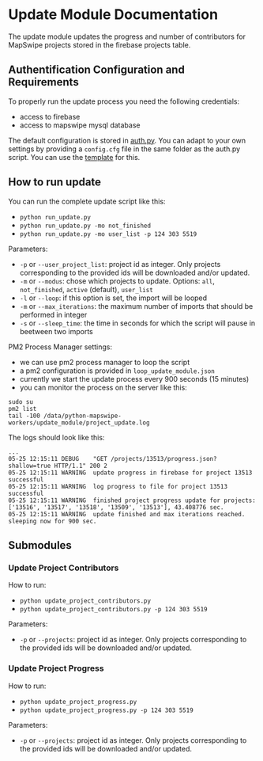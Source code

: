 # Update Module Documentation

The update module updates the progress and number of contributors for MapSwipe projects stored in the firebase projects table.

## Authentification Configuration and Requirements
To properly run the update process you need the following credentials:
* access to firebase
* access to mapswipe mysql database

The default configuration is stored in [auth.py](../cfg/auth.py). You can adapt to your own settings by providing a `config.cfg` file in the same folder as the auth.py script. You can use the [template](../cfg/your_config_file.cfg) for this.

## How to run update
You can run the complete update script like this:
* `python run_update.py`
* `python run_update.py -mo not_finished`
* `python run_update.py -mo user_list -p 124 303 5519`

Parameters:
* `-p` or `--user_project_list`: project id as integer. Only projects corresponding to the provided ids will be downloaded and/or updated.
* `-m` or `--modus`: chose which projects to update. Options: `all`, `not_finished`, `active` (default), `user_list`
* `-l` or `--loop`: if this option is set, the import will be looped
* `-m` or `--max_iterations`: the maximum number of imports that should be performed in integer
* `-s` or `--sleep_time`: the time in seconds for which the script will pause in beetween two imports

PM2 Process Manager settings:
* we can use pm2 process manager to loop the script
* a pm2 configuration is provided in `loop_update_module.json`
* currently we start the update process every 900 seconds (15 minutes)
* you can monitor the process on the server like this:
```
sudo su
pm2 list
tail -100 /data/python-mapswipe-workers/update_module/project_update.log
```

The logs should look like this:
```
...
05-25 12:15:11 DEBUG    "GET /projects/13513/progress.json?shallow=true HTTP/1.1" 200 2
05-25 12:15:11 WARNING  update progress in firebase for project 13513 successful
05-25 12:15:11 WARNING  log progress to file for project 13513 successful
05-25 12:15:11 WARNING  finished project progress update for projects: ['13516', '13517', '13518', '13509', '13513'], 43.408776 sec.
05-25 12:15:11 WARNING  update finished and max iterations reached. sleeping now for 900 sec.
```

## Submodules
### Update Project Contributors
How to run:
* `python update_project_contributors.py`
* `python update_project_contributors.py -p 124 303 5519`

Parameters:
* `-p` or `--projects`: project id as integer. Only projects corresponding to the provided ids will be downloaded and/or updated.

### Update Project Progress
How to run:
* `python update_project_progress.py`
* `python update_project_progress.py -p 124 303 5519`

Parameters:
* `-p` or `--projects`: project id as integer. Only projects corresponding to the provided ids will be downloaded and/or updated.
